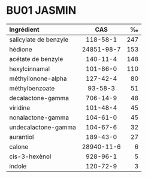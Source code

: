 # BU01 JASMIN

| Ingrédient             | CAS                  | ‰       |
| :--------------------- | :------------------: | ------: |
| salicylate de benzyle  | 118-58-1             | 247     |
| hédione                | 24851-98-7           | 153     |
| acétate de benzyle     | 140-11-4             | 148     |
| hexylcinnamal          | 101-86-0             | 110     |
| méthylionone-alpha     | 127-42-4             | 80      |
| méthylbenzoate         | 93-58-3              | 51      |
| decalactone-gamma      | 706-14-9             | 48      |
| viridine               | 101-48-4             | 45      |
| nonalactone-gamma      | 104-61-0             | 45      |
| undecalactone-gamma    | 104-67-6             | 32      |
| aurantiol              | 189-43-0             | 27      |
| calone                 | 28940-11-6           | 6       |
| cis-3-hexènol          | 928-96-1             | 5       |
| indole                 | 120-72-9             | 3       |
